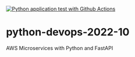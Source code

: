 [![Python application test with Github Actions](https://github.com/anglesjo/python-devops-2022-10/actions/workflows/devops.yml/badge.svg)](https://github.com/anglesjo/python-devops-2022-10/actions/workflows/devops.yml)

# python-devops-2022-10
AWS Microservices with Python and FastAPI
